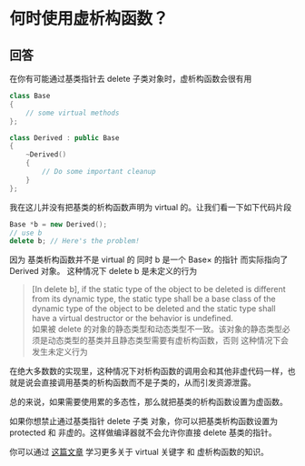 # 何时使用虚析构函数？

## 回答

在你有可能通过基类指针去 delete 子类对象时，虚析构函数会很有用

```C++
class Base 
{
    // some virtual methods
};

class Derived : public Base
{
    ~Derived()
    {
        // Do some important cleanup
    }
};
```

我在这儿并没有把基类的析构函数声明为 virtual 的。让我们看一下如下代码片段

```C++
Base *b = new Derived();
// use b
delete b; // Here's the problem!
```

因为 基类析构函数并不是 virtual 的 同时 b 是一个 Base× 的指针 而实际指向了 Derived 对象。 这种情况下 delete b 是未定义的行为

>[In delete b], if the static type of the object to be deleted is different from its dynamic type, the static type shall be a base class of the dynamic type of the object to be deleted and the static type shall have a virtual destructor or the behavior is undefined.  
如果被 delete 的对象的静态类型和动态类型不一致。该对象的静态类型必须是动态类型的基类并且静态类型需要有虚析构函数，否则 这种情况下会发生未定义行为

在绝大多数数的实现里，这种情况下对析构函数的调用会和其他非虚代码一样，也就是说会直接调用基类的析构函数而不是子类的，从而引发资源泄露。

总的来说，如果需要使用累的多态性，那么就把基类的析构函数设置为虚函数。

如果你想禁止通过基类指针 delete 子类 对象，你可以把基类析构函数设置为 protected 和 非虚的。这样做编译器就不会允许你直接 delete 基类的指针。

你可以通过 [这篇文章](http://www.gotw.ca/publications/mill18.htm) 学习更多关于 virtual 关键字 和 虚析构函数的知识。
